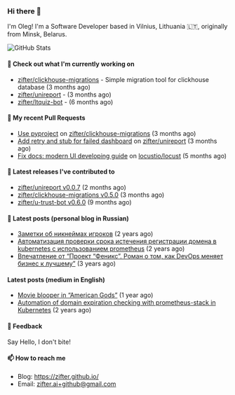 ### Hi there 👋

I'm Oleg! I'm a Software Developer based in Vilnius, Lithuania 🇱🇹, originally from Minsk, Belarus.

![GitHub Stats](https://github-readme-stats.vercel.app/api?username=zifter&count_private=true&theme=tokyonight&show_icons=true)

#### 👷 Check out what I'm currently working on

- [zifter/clickhouse-migrations](https://github.com/zifter/clickhouse-migrations) - Simple migration tool for clickhouse database (3 months ago)
- [zifter/unireport](https://github.com/zifter/unireport) -  (3 months ago)
- [zifter/ltquiz-bot](https://github.com/zifter/ltquiz-bot) -  (6 months ago)

#### 🔨 My recent Pull Requests

- [Use pyproject](https://github.com/zifter/clickhouse-migrations/pull/22) on [zifter/clickhouse-migrations](https://github.com/zifter/clickhouse-migrations) (3 months ago)
- [Add retry and stub for failed dashboard](https://github.com/zifter/unireport/pull/1) on [zifter/unireport](https://github.com/zifter/unireport) (3 months ago)
- [Fix docs: modern UI developing guide](https://github.com/locustio/locust/pull/2446) on [locustio/locust](https://github.com/locustio/locust) (5 months ago)

#### 🚀 Latest releases I've contributed to
- [zifter/unireport v0.0.7](https://github.com/zifter/unireport/releases/tag/v0.0.7) (2 months ago)
- [zifter/clickhouse-migrations v0.5.0](https://github.com/zifter/clickhouse-migrations/releases/tag/v0.5.0) (3 months ago)
- [zifter/u-trust-bot v0.6.0](https://github.com/zifter/u-trust-bot/releases/tag/v0.6.0) (9 months ago)

#### 📄 Latest posts (personal blog in Russian)
- [Заметки об никнеймах игроков](https://zifter.github.io/offtopic/gamedev/2021/12/10/nicknames-in-games.html) (2 years ago)
- [Автоматизация проверки срока истечения регистрации домена в kubernetes с использованием prometheus](https://zifter.github.io/devops/2021/09/12/domain-expiration-prometheus-exporter.html) (2 years ago)
- [Впечатление от “Проект “Феникс”. Роман о том, как DevOps меняет бизнес к лучшему”](https://zifter.github.io/offtopic/2021/01/09/fenix-book-review.html) (3 years ago)

#### Latest posts (medium in English)
- [Movie blooper in “American Gods”](https://medium.com/@zifter/movie-blooper-in-american-gods-aee3b286b899?source=rss-766601af1f16------2) (1 year ago)
- [Automation of domain expiration checking with prometheus-stack in Kubernetes](https://medium.com/@zifter/automation-of-domain-expiration-checking-with-prometheus-stack-in-kubernetes-ea4e4571f5b4?source=rss-766601af1f16------2) (2 years ago)

#### 💬 Feedback

Say Hello, I don't bite!

#### 📫 How to reach me

- Blog: https://zifter.github.io/
- Email: zifter.ai+github@gmail.com
